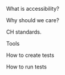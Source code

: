 
What is accessibility?

Why should we care?

CH standards.

Tools

How to create tests

How to run tests